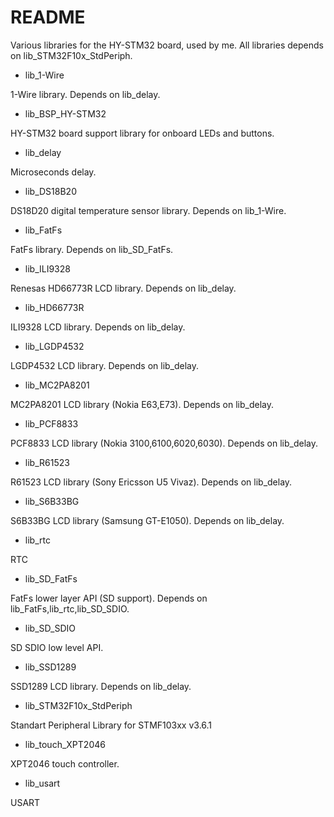 # README #

Various libraries for the HY-STM32 board, used by me.
All libraries depends on lib_STM32F10x_StdPeriph.

* lib_1-Wire

1-Wire library. Depends on lib_delay.
* lib_BSP_HY-STM32
  
HY-STM32 board support library for onboard LEDs and buttons.
* lib_delay
  
Microseconds delay.
* lib_DS18B20
  
DS18D20 digital temperature sensor library. Depends on lib_1-Wire.
* lib_FatFs
  
FatFs library. Depends on lib_SD_FatFs.
* lib_ILI9328
  
Renesas HD66773R LCD library. Depends on lib_delay.
* lib_HD66773R

ILI9328 LCD library. Depends on lib_delay.
* lib_LGDP4532
  
LGDP4532 LCD library. Depends on lib_delay.
* lib_MC2PA8201
  
MC2PA8201 LCD library (Nokia E63,E73). Depends on lib_delay.
* lib_PCF8833
  
PCF8833 LCD library (Nokia 3100,6100,6020,6030). Depends on lib_delay.
* lib_R61523
  
R61523 LCD library (Sony Ericsson U5 Vivaz). Depends on lib_delay.
* lib_S6B33BG
  
S6B33BG LCD library (Samsung GT-E1050). Depends on lib_delay.
* lib_rtc
  
RTC
* lib_SD_FatFs
  
FatFs lower layer API (SD support). Depends on lib_FatFs,lib_rtc,lib_SD_SDIO.
* lib_SD_SDIO
  
SD SDIO low level API.
* lib_SSD1289
  
SSD1289 LCD library. Depends on lib_delay.
* lib_STM32F10x_StdPeriph
  
Standart Peripheral Library for STMF103xx v3.6.1
* lib_touch_XPT2046
  
XPT2046 touch controller.
* lib_usart
  
USART
